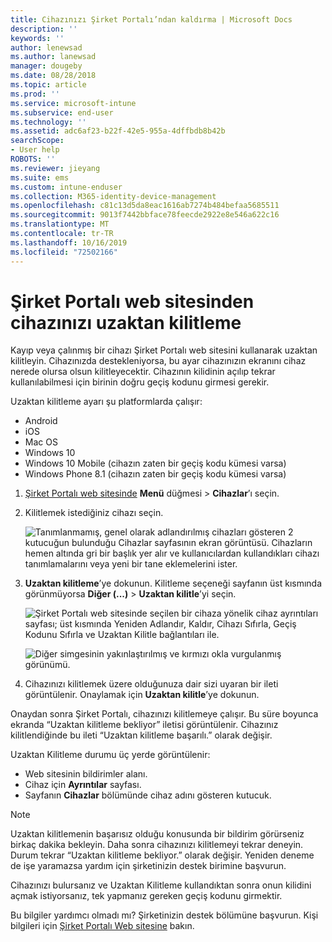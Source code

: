 ```yaml
---
title: Cihazınızı Şirket Portalı’ndan kaldırma | Microsoft Docs
description: ''
keywords: ''
author: lenewsad
ms.author: lanewsad
manager: dougeby
ms.date: 08/28/2018
ms.topic: article
ms.prod: ''
ms.service: microsoft-intune
ms.subservice: end-user
ms.technology: ''
ms.assetid: adc6af23-b22f-42e5-955a-4dffbdb8b42b
searchScope:
- User help
ROBOTS: ''
ms.reviewer: jieyang
ms.suite: ems
ms.custom: intune-enduser
ms.collection: M365-identity-device-management
ms.openlocfilehash: c81c13d5da8eac1616ab7274b484befaa5685511
ms.sourcegitcommit: 9013f7442bbface78feecde2922e8e546a622c16
ms.translationtype: MT
ms.contentlocale: tr-TR
ms.lasthandoff: 10/16/2019
ms.locfileid: "72502166"
---
```

# <a name="remotely-lock-your-device-from-the-company-portal-website"></a>Şirket Portalı web sitesinden cihazınızı uzaktan kilitleme

Kayıp veya çalınmış bir cihazı Şirket Portalı web sitesini kullanarak uzaktan kilitleyin. Cihazınızda destekleniyorsa, bu ayar cihazınızın ekranını cihaz nerede olursa olsun kilitleyecektir. Cihazının kilidinin açılıp tekrar kullanılabilmesi için birinin doğru geçiş kodunu girmesi gerekir.   

Uzaktan kilitleme ayarı şu platformlarda çalışır:

* Android
* iOS
* Mac OS
* Windows 10
* Windows 10 Mobile (cihazın zaten bir geçiş kodu kümesi varsa)
* Windows Phone 8.1 (cihazın zaten bir geçiş kodu kümesi varsa)  

1. [Şirket Portalı web sitesinde](https://portal.manage.microsoft.com) __Menü__ düğmesi > __Cihazlar__’ı seçin.  

2. Kilitlemek istediğiniz cihazı seçin.  

    ![Tanımlanmamış, genel olarak adlandırılmış cihazları gösteren 2 kutucuğun bulunduğu Cihazlar sayfasının ekran görüntüsü. Cihazların hemen altında gri bir başlık yer alır ve kullanıcılardan kullandıkları cihazı tanımlamalarını veya yeni bir tane eklemelerini ister.](./media/rename-reset-device-step2-1808.png) 

3. **Uzaktan kilitleme**’ye dokunun. Kilitleme seçeneği sayfanın üst kısmında görünmüyorsa **Diğer (...)**  > **Uzaktan kilitle**’yi seçin.  

   ![Şirket Portalı web sitesinde seçilen bir cihaza yönelik cihaz ayrıntıları sayfası; üst kısmında Yeniden Adlandır, Kaldır, Cihazı Sıfırla, Geçiş Kodunu Sıfırla ve Uzaktan Kilitle bağlantıları ile. ](./media/rename-reset-device-1808.png) 

    ![Diğer simgesinin yakınlaştırılmış ve kırmızı okla vurgulanmış görünümü.](./media/rename-reset-device-step3-more-1808.png)    

4. Cihazınızı kilitlemek üzere olduğunuza dair sizi uyaran bir ileti görüntülenir. Onaylamak için **Uzaktan kilitle**’ye dokunun.

Onaydan sonra Şirket Portalı, cihazınızı kilitlemeye çalışır. Bu süre boyunca ekranda “Uzaktan kilitleme bekliyor” iletisi görüntülenir. Cihazınız kilitlendiğinde bu ileti “Uzaktan kilitleme başarılı.” olarak değişir.  

Uzaktan Kilitleme durumu üç yerde görüntülenir:

* Web sitesinin bildirimler alanı.
* Cihaz için **Ayrıntılar** sayfası.
* Sayfanın **Cihazlar** bölümünde cihaz adını gösteren kutucuk.  

> [!Note]
> Uzaktan kilitlemenin başarısız olduğu konusunda bir bildirim görürseniz birkaç dakika bekleyin. Daha sonra cihazınızı kilitlemeyi tekrar deneyin. Durum tekrar “Uzaktan kilitleme bekliyor.” olarak değişir. Yeniden deneme de işe yaramazsa yardım için şirketinizin destek birimine başvurun.

Cihazınızı bulursanız ve Uzaktan Kilitleme kullandıktan sonra onun kilidini açmak istiyorsanız, tek yapmanız gereken geçiş kodunu girmektir.  

Bu bilgiler yardımcı olmadı mı? Şirketinizin destek bölümüne başvurun. Kişi bilgileri için [Şirket Portalı Web sitesine](https://go.microsoft.com/fwlink/?linkid=2010980) bakın.

